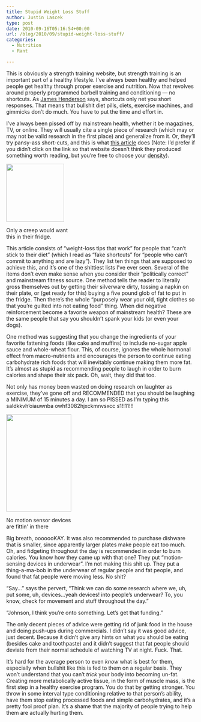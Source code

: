 ```yaml
---
title: Stupid Weight Loss Stuff
author: Justin Lascek
type: post
date: 2010-09-16T05:16:54+00:00
url: /blog/2010/09/stupid-weight-loss-stuff/
categories:
  - Nutrition
  - Rant

---
```

This is obviously a strength training website, but strength training is an important part of a healthy lifestyle. I&#8217;ve always been healthy and helped people get healthy through proper exercise and nutrition. Now that revolves around properly programmed barbell training and conditioning &#8212; no shortcuts. As [James Henderson][1] says, shortcuts only net you short responses. That means that bullshit diet pills, diets, exercise machines, and gimmicks don&#8217;t do much. You have to put the time and effort in.
  


I&#8217;ve always been pissed off by mainstream health, whether it be magazines, TV, or online. They will usually cite a single piece of research (which may or may not be valid research in the first place) and generalize from it. Or, they&#8217;ll try pansy-ass short-cuts, and this is what [this article][2] does (Note: I&#8217;d prefer if you didn&#8217;t click on the link so that website doesn&#8217;t think they produced something worth reading, but you&#8217;re free to choose your [density][3]).
  

  


<div id="attachment_2831" style="width: 164px" class="wp-caption alignleft">
  <a href="/2010/09/fat-glob.jpg"><img aria-describedby="caption-attachment-2831" data-attachment-id="2831" data-permalink="/blog/2010/09/stupid-weight-loss-stuff/fat-glob/" data-orig-file="/2010/09/fat-glob-e1284606307874.jpg" data-orig-size="200,200" data-comments-opened="1" data-image-meta="{&quot;aperture&quot;:&quot;0&quot;,&quot;credit&quot;:&quot;&quot;,&quot;camera&quot;:&quot;&quot;,&quot;caption&quot;:&quot;&quot;,&quot;created_timestamp&quot;:&quot;0&quot;,&quot;copyright&quot;:&quot;&quot;,&quot;focal_length&quot;:&quot;0&quot;,&quot;iso&quot;:&quot;0&quot;,&quot;shutter_speed&quot;:&quot;0&quot;,&quot;title&quot;:&quot;&quot;}" data-image-title="fat glob" data-image-description="" data-medium-file="/2010/09/fat-glob-e1284606307874.jpg" data-large-file="/2010/09/fat-glob-e1284606307874.jpg" class="size-full wp-image-2831  " title="fat glob" src="/2010/09/fat-glob-e1284606307874.jpg" alt="" width="154" height="154" /></a>
  
  <p id="caption-attachment-2831" class="wp-caption-text">
    Only a creep would want this in their fridge.
  </p>
</div>

This article consists of &#8220;weight-loss tips that work&#8221; for people that &#8220;can&#8217;t stick to their diet&#8221; (which I read as &#8220;fake shortcuts&#8221; for &#8220;people who can&#8217;t commit to anything and are lazy&#8221;). They list ten things that are supposed to achieve this, and it&#8217;s one of the shittiest lists I&#8217;ve ever seen. Several of the items don&#8217;t even make sense when you consider their &#8220;politically correct&#8221; and mainstream fitness source. One method tells the reader to literally gross themselves out by getting their silverware dirty, tossing a napkin on their plate, or (get ready for this) buying a five pound glob of fat to put in the fridge. Then there&#8217;s the whole &#8220;purposely wear your old, tight clothes so that you&#8217;re guilted into not eating food&#8221; thing. When did negative reinforcement become a favorite weapon of mainstream health? These are the same people that say you shouldn&#8217;t spank your kids (or even your dogs).
  

  
One method was suggesting that you change the ingredients of your favorite fattening foods (like cake and muffins) to include no-sugar apple sauce and whole-wheat flour. This, of course, ignores the whole hormonal effect from macro-nutrients and encourages the person to continue eating carbohydrate rich foods that will inevitably continue making them more fat. It&#8217;s almost as stupid as recommending people to laugh in order to burn calories and shape their six pack. Oh, wait, they did that too.

Not only has money been wasted on doing research on laughter as exercise, they&#8217;ve gone off and RECOMMENDED that you should be laughing a MINIMUM of 15 minutes a day. I am so PISSED as I&#8217;m typing this saldkkvh&#8217;oiauwnba owhf3082hjxckmnvsxcc s1!!11!!!
  

  


<div id="attachment_2835" style="width: 183px" class="wp-caption alignleft">
  <a href="/2010/09/twa.jpg"><img aria-describedby="caption-attachment-2835" data-attachment-id="2835" data-permalink="/blog/2010/09/stupid-weight-loss-stuff/twa/" data-orig-file="/2010/09/twa-e1284616846958.jpg" data-orig-size="200,298" data-comments-opened="1" data-image-meta="{&quot;aperture&quot;:&quot;4&quot;,&quot;credit&quot;:&quot;&quot;,&quot;camera&quot;:&quot;NIKON D60&quot;,&quot;caption&quot;:&quot;&quot;,&quot;created_timestamp&quot;:&quot;1278292038&quot;,&quot;copyright&quot;:&quot;&quot;,&quot;focal_length&quot;:&quot;55&quot;,&quot;iso&quot;:&quot;125&quot;,&quot;shutter_speed&quot;:&quot;0.001&quot;,&quot;title&quot;:&quot;&quot;}" data-image-title="twa" data-image-description="" data-medium-file="/2010/09/twa-267x400.jpg" data-large-file="/2010/09/twa-e1284616846958.jpg" class="size-medium wp-image-2835   " title="twa" src="/2010/09/twa-267x400.jpg" alt="" width="173" height="259" /></a>
  
  <p id="caption-attachment-2835" class="wp-caption-text">
    No motion sensor devices are fittin' in there
  </p>
</div>

Big breath, ooooooKAY. It was also recommended to purchase dishware that is smaller, since apparently larger plates make people eat too much. Oh, and fidgeting throughout the day is recommended in order to burn calories. You know how they came up with that one? They put &#8220;motion-sensing devices in underwear&#8221;. I&#8217;m not making this shit up. They put a thing-a-ma-bob in the underwear of regular people and fat people, and found that fat people were moving less. No shit?
  

  
&#8220;Say&#8230;&#8221; says the pervert, &#8220;Think we can do some research where we, uh, put some, uh, devices&#8230;yeah devices! into people&#8217;s underwear? To, you know, check for movement and stuff throughout the day.&#8221;
  
&#8220;Johnson, I think you&#8217;re onto something. Let&#8217;s get that funding.&#8221;

The only decent pieces of advice were getting rid of junk food in the house and doing push-ups during commercials. I didn&#8217;t say it was good advice, just decent. Because it didn&#8217;t give any hints on what you should be eating (besides cake and toothpaste) and it didn&#8217;t suggest that fat people should deviate from their normal schedule of watching TV at night. Fuck. That.
  


It&#8217;s hard for the average person to even _know_ what is best for them, especially when bullshit like this is fed to them on a regular basis. They won&#8217;t understand that you can&#8217;t _trick_ your body into becoming un-fat. Creating more metabolically active tissue, in the form of muscle mass, is the first step in a healthy exercise program. You do that by getting stronger. You throw in some interval type conditioning relative to that person&#8217;s ability, have them stop eating processed foods and simple carbohydrates, and it&#8217;s a pretty fool proof plan. It&#8217;s a shame that the majority of people trying to help them are actually hurting them.

 [1]: /?p=2714
 [2]: http://www.lifescript.com/Body/Diet/Lose-weight/Weird_Weight-Loss_Tips_That_Work.aspx?utm_source=mgid&utm_medium=cpc&utm_campaign=003a%20#2
 [3]: http://www.youtube.com/watch?v=J8bRciuMLqQ
